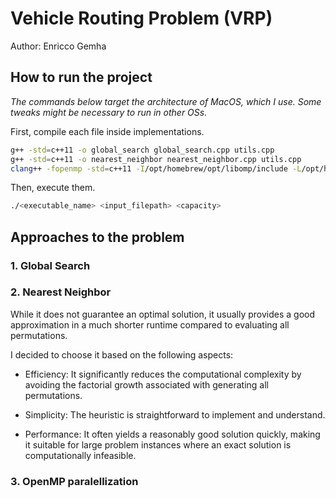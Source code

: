 # Vehicle Routing Problem (VRP)

Author: Enricco Gemha

## How to run the project

*The commands below target the architecture of MacOS, which I use. Some tweaks might be necessary to run in other OSs.*

First, compile each file inside implementations.

```bash
g++ -std=c++11 -o global_search global_search.cpp utils.cpp
g++ -std=c++11 -o nearest_neighbor nearest_neighbor.cpp utils.cpp
clang++ -fopenmp -std=c++11 -I/opt/homebrew/opt/libomp/include -L/opt/homebrew/opt/libomp/lib -o omp omp.cpp utils.cpp
```

Then, execute them.

```bash
./<executable_name> <input_filepath> <capacity>
```

## Approaches to the problem

### 1. Global Search

### 2. Nearest Neighbor

While it does not guarantee an optimal solution, it usually provides a good approximation in a much shorter runtime compared to evaluating all permutations.

I decided to choose it based on the following aspects:

- Efficiency: It significantly reduces the computational complexity by avoiding the factorial growth associated with generating all permutations.

- Simplicity: The heuristic is straightforward to implement and understand.

- Performance: It often yields a reasonably good solution quickly, making it suitable for large problem instances where an exact solution is computationally infeasible.

### 3. OpenMP paralellization
